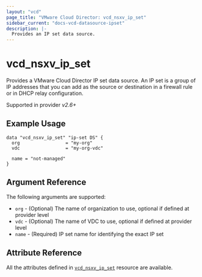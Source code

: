 ```yaml
---
layout: "vcd"
page_title: "VMware Cloud Director: vcd_nsxv_ip_set"
sidebar_current: "docs-vcd-datasource-ipset"
description: |-
  Provides an IP set data source.
---
```


# vcd\_nsxv\_ip\_set

Provides a VMware Cloud Director IP set data source. An IP set is a group of IP addresses that you can add
  as the source or destination in a firewall rule or in DHCP relay configuration.

Supported in provider *v2.6+*

## Example Usage

```hcl
data "vcd_nsxv_ip_set" "ip-set DS" {
  org                 = "my-org"
  vdc                 = "my-org-vdc"

  name = "not-managed"
}
```

## Argument Reference

The following arguments are supported:

* `org` - (Optional) The name of organization to use, optional if defined at provider level
* `vdc` - (Optional) The name of VDC to use, optional if defined at provider level
* `name` - (Required) IP set name for identifying the exact IP set

## Attribute Reference

All the attributes defined in [`vcd_nsxv_ip_set`](/docs/providers/vcd/r/nsxv_ip_set.html) resource are available.
